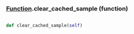 ### [Function](Function.md).clear_cached_sample (function)


```py

def clear_cached_sample(self)

```


